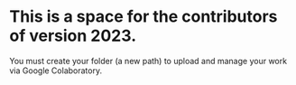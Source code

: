 # This is a space for the contributors of version 2023.
You must create your folder (a new path) to upload and manage your work via Google Colaboratory.
